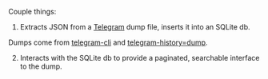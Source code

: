 Couple things:

1. Extracts JSON from a [Telegram](https://telegram.org) dump file, inserts it into an SQLite db.

  Dumps come from [telegram-cli](https://github.com/vysheng/tg) and [telegram-history=dump](https://github.com/tvdstaaij/telegram-history-dump).

2. Interacts with the SQLite db to provide a paginated, searchable interface to the dump. 
